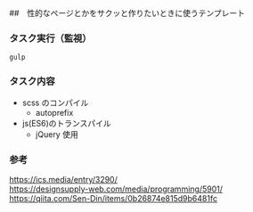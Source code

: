 ##　性的なページとかをサクッと作りたいときに使うテンプレート

### タスク実行（監視）

`gulp`

### タスク内容

- scss のコンパイル
  - autoprefix
- js(ES6)のトランスパイル
  - jQuery 使用

### 参考

https://ics.media/entry/3290/  
https://designsupply-web.com/media/programming/5901/  
https://qiita.com/Sen-Din/items/0b26874e815d9b6481fc
